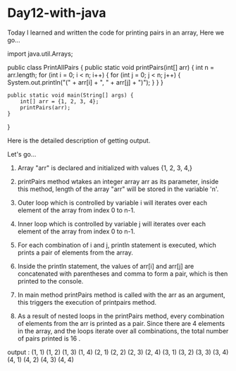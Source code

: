 # Day12-with-java

Today I learned and written the code for printing pairs in an array, Here we go...

import java.util.Arrays;

public class PrintAllPairs {
    public static void printPairs(int[] arr) {
        int n = arr.length;
        for (int i = 0; i < n; i++) {
            for (int j = 0; j < n; j++) {
                System.out.println("(" + arr[i] + ", " + arr[j] + ")");
            }
        }
    }

    public static void main(String[] args) {
        int[] arr = {1, 2, 3, 4};
        printPairs(arr);
    }
}

Here is the detailed description of getting output. 

Let's go...

1. Array "arr" is declared and initialized with values {1, 2, 3, 4,}

2. printPairs method wtakes an integer array arr as its parameter, inside this method, length of the array "arr" will be stored in the variable 'n'.

3. Outer loop which is controlled by variable i will iterates over each element of the array from index 0 to n-1.

4. Inner loop which is controlled by variable j will iterates over each element of the array from index 0 to n-1.

5. For each combination of i and j, println statement is executed, which prints a pair of elements from the array.

6. Inside the println statement, the values of arr[i] and arr[j] are concatenated with parentheses and comma to form a pair, which is then printed to the console.

7. In main method printPairs method is called with the arr as an argument, this triggers the execution of printpairs method.

8. As a result of nested loops in the printPairs method, every combination of elements from the arr is printed as a pair. Since there are 4 elements in the array, and the loops iterate over all combinations, the total number of pairs printed is 16 .

output : 
(1, 1)
(1, 2)
(1, 3)
(1, 4)
(2, 1)
(2, 2)
(2, 3)
(2, 4)
(3, 1)
(3, 2)
(3, 3)
(3, 4)
(4, 1)
(4, 2)
(4, 3)
(4, 4)
